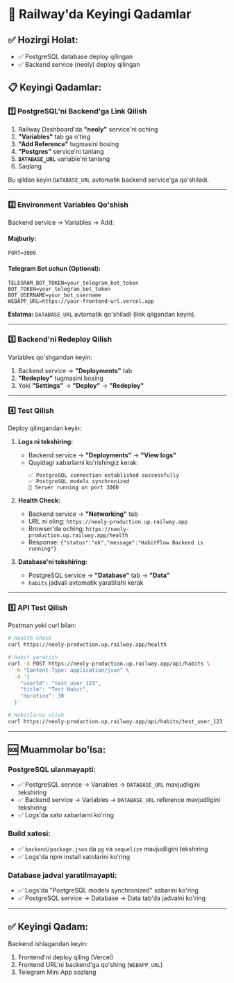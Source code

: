 # 🚀 Railway'da Keyingi Qadamlar

## ✅ Hozirgi Holat:
- ✅ PostgreSQL database deploy qilingan
- ✅ Backend service (neoly) deploy qilingan

## 📋 Keyingi Qadamlar:

### 1️⃣ PostgreSQL'ni Backend'ga Link Qilish

1. Railway Dashboard'da **"neoly"** service'ni oching
2. **"Variables"** tab ga o'ting
3. **"Add Reference"** tugmasini bosing
4. **"Postgres"** service'ni tanlang
5. **`DATABASE_URL`** variable'ni tanlang
6. Saqlang

Bu qildan keyin `DATABASE_URL` avtomatik backend service'ga qo'shiladi.

---

### 2️⃣ Environment Variables Qo'shish

Backend service → Variables → Add:

#### Majburiy:
```env
PORT=3000
```

#### Telegram Bot uchun (Optional):
```env
TELEGRAM_BOT_TOKEN=your_telegram_bot_token
BOT_TOKEN=your_telegram_bot_token
BOT_USERNAME=your_bot_username
WEBAPP_URL=https://your-frontend-url.vercel.app
```

**Eslatma:** `DATABASE_URL` avtomatik qo'shiladi (link qilgandan keyin).

---

### 3️⃣ Backend'ni Redeploy Qilish

Variables qo'shgandan keyin:
1. Backend service → **"Deployments"** tab
2. **"Redeploy"** tugmasini bosing
3. Yoki **"Settings"** → **"Deploy"** → **"Redeploy"**

---

### 4️⃣ Test Qilish

Deploy qilingandan keyin:

1. **Logs ni tekshiring:**
   - Backend service → **"Deployments"** → **"View logs"**
   - Quyidagi xabarlarni ko'rishingiz kerak:
     ```
     ✅ PostgreSQL connection established successfully
     ✅ PostgreSQL models synchronized
     🚀 Server running on port 3000
     ```

2. **Health Check:**
   - Backend service → **"Networking"** tab
   - URL ni oling: `https://neoly-production.up.railway.app`
   - Browser'da oching: `https://neoly-production.up.railway.app/health`
   - Response: `{"status":"ok","message":"HabitFlow Backend is running"}`

3. **Database'ni tekshiring:**
   - PostgreSQL service → **"Database"** tab → **"Data"**
   - `habits` jadvali avtomatik yaratilishi kerak

---

### 5️⃣ API Test Qilish

Postman yoki curl bilan:

```bash
# Health check
curl https://neoly-production.up.railway.app/health

# Habit yaratish
curl -X POST https://neoly-production.up.railway.app/api/habits \
  -H "Content-Type: application/json" \
  -d '{
    "userId": "test_user_123",
    "title": "Test Habit",
    "duration": 30
  }'

# Habitlarni olish
curl https://neoly-production.up.railway.app/api/habits/test_user_123
```

---

## 🆘 Muammolar bo'lsa:

### PostgreSQL ulanmayapti:
- ✅ PostgreSQL service → Variables → `DATABASE_URL` mavjudligini tekshiring
- ✅ Backend service → Variables → `DATABASE_URL` reference mavjudligini tekshiring
- ✅ Logs'da xato xabarlarni ko'ring

### Build xatosi:
- ✅ `backend/package.json` da `pg` va `sequelize` mavjudligini tekshiring
- ✅ Logs'da npm install xatolarini ko'ring

### Database jadval yaratilmayapti:
- ✅ Logs'da "PostgreSQL models synchronized" xabarini ko'ring
- ✅ PostgreSQL service → Database → Data tab'da jadvalni ko'ring

---

## ✅ Keyingi Qadam:

Backend ishlagandan keyin:
1. Frontend'ni deploy qiling (Vercel)
2. Frontend URL'ni backend'ga qo'shing (`WEBAPP_URL`)
3. Telegram Mini App sozlang

